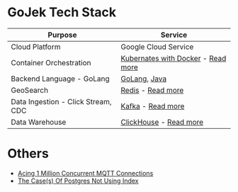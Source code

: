 # GoJek Tech Stack

| Purpose                            | Service                                                                                                                                                                                           |
|------------------------------------|---------------------------------------------------------------------------------------------------------------------------------------------------------------------------------------------------|
| Cloud Platform                     | Google Cloud Service                                                                                                                                                                              |
| Container Orchestration            | [Kubernates with Docker](../9_ContainerOrchestrationServices/Readme.md) - [Read more](https://www.gojek.io/blog/how-to-set-up-a-gke-private-k8s-cluster-part-2)          |                                                                                                                                                                                                                                                                                                                                                                                                                                                                                                                                                                                                                                                  |
| Backend Language - GoLang          | [GoLang](https://github.com/Anshul619/golang), [Java](../5_ProgrammingLanguages/2_Java/Readme.md)                                                                                              |
| GeoSearch                          | [Redis](../3_DatabaseServices/In-Memory-DB/Redis/Readme.md) - [Read more](https://www.gojek.io/blog/scaling-our-geo-search-service-for-10x-load)                       |
| Data Ingestion - Click Stream, CDC | [Kafka](../5_MessageBrokers/Kafka/Readme.md) - [Read more](https://www.gojek.io/blog/introducing-clickstream)                                                            |
| Data Warehouse                     | [ClickHouse](../6_BigDataServices/StorageDBs/ClickHouse.md) - [Read more](https://www.gojek.io/blog/sink-kafka-messages-to-clickhouse-using-clickhouse-kafka-ingestor) |

# Others
- [Acing 1 Million Concurrent MQTT Connections](https://www.gojek.io/blog/acing-1-million-concurrent-mqtt-connections)
- [The Case(s) Of Postgres Not Using Index](https://www.gojek.io/blog/the-case-s-of-postgres-not-using-index)